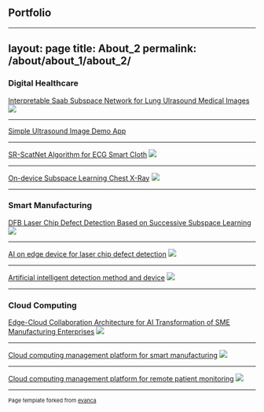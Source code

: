 ## Portfolio
---
layout: page
title: About_2
permalink: /about/about_1/about_2/
---

### Digital Healthcare 

[Interpretable Saab Subspace Network for Lung Ulrasound Medical Images](/pdf/ultrasound_paper.pdf)
<img src="images/project2.jpg?raw=true"/>

---

[Simple Ultrasound Image Demo App](https://share.streamlit.io/janpuhou/covid_lung_ultrasound_detection_app/main/app.py)

---

[SR-ScatNet Algorithm for ECG Smart Cloth](https://ieeexplore.ieee.org/abstract/document/9401872)
<img src="images/project1.JPG?raw=true"/>

---

[On-device Subspace Learning Chest X-Ray](https://ieeexplore.ieee.org/document/9042962)
<img src="images/project3.JPG?raw=true"/>

---

### Smart Manufacturing

[DFB Laser Chip Defect Detection Based on Successive Subspace Learning](https://ieeexplore.ieee.org/document/9031246)
<img src="images/project4.jpg?raw=true"/>

---
[AI on edge device for laser chip defect detection](https://ieeexplore.ieee.org/document/8666503)
<img src="images/project5.jpg?raw=true"/>

---
[Artificial intelligent detection method and device](https://patents.google.com/patent/CN110763685B/en)
<img src="images/project6.jpg?raw=true"/>

---

### Cloud Computing

[Edge-Cloud Collaboration Architecture for AI Transformation of SME Manufacturing Enterprises](https://weconf.eu/ieee-metroind-2021/presentation/edge-enabled-cloud-computing-management-platform-for-smart-manufacturing)
<img src="images/project7.jpg?raw=true"/>

---

[Cloud computing management platform for smart manufacturing](https://ieeexplore.ieee.org/document/9311075/)
<img src="images/project8.jpg?raw=true"/>

---

[Cloud computing management platform for remote patient monitoring](https://www.smart-comp.info/)
<img src="images/project9.jpg?raw=true"/>

---
<p style="font-size:11px">Page template forked from <a href="https://github.com/evanca/quick-portfolio">evanca</a></p>
<!-- Remove above link if you don't want to attibute -->
